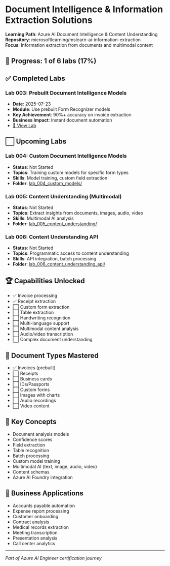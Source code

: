 # Document Intelligence & Information Extraction Solutions

**Learning Path**: Azure AI Document Intelligence & Content Understanding  
**Repository**: microsoftlearning/mslearn-ai-information-extraction  
**Focus**: Information extraction from documents and multimodal content

## 🎯 Progress: 1 of 6 labs (17%)

## ✅ Completed Labs

### Lab 003: Prebuilt Document Intelligence Models
- **Date**: 2025-07-23
- **Module**: Use prebuilt Form Recognizer models
- **Key Achievement**: 90%+ accuracy on invoice extraction
- **Business Impact**: Instant document automation
- [📁 View Lab](lab_003_doc_intelligence/)

## ⬜ Upcoming Labs

### Lab 004: Custom Document Intelligence Models
- **Status**: Not Started
- **Topics**: Training custom models for specific form types
- **Skills**: Model training, custom field extraction
- **Folder**: [lab_004_custom_models/](lab_004_custom_models/)

### Lab 005: Content Understanding (Multimodal)
- **Status**: Not Started
- **Topics**: Extract insights from documents, images, audio, video
- **Skills**: Multimodal AI analysis
- **Folder**: [lab_005_content_understanding/](lab_005_content_understanding/)

### Lab 006: Content Understanding API
- **Status**: Not Started
- **Topics**: Programmatic access to content understanding
- **Skills**: API integration, batch processing
- **Folder**: [lab_006_content_understanding_api/](lab_006_content_understanding_api/)

## 🏆 Capabilities Unlocked
- ✅ Invoice processing
- ✅ Receipt extraction
- ⬜ Custom form extraction
- ⬜ Table extraction
- ⬜ Handwriting recognition
- ⬜ Multi-language support
- ⬜ Multimodal content analysis
- ⬜ Audio/video transcription
- ⬜ Complex document understanding

## 📄 Document Types Mastered
- ✅ Invoices (prebuilt)
- ⬜ Receipts
- ⬜ Business cards
- ⬜ IDs/Passports
- ⬜ Custom forms
- ⬜ Images with charts
- ⬜ Audio recordings
- ⬜ Video content

## 🔑 Key Concepts
- Document analysis models
- Confidence scores
- Field extraction
- Table recognition
- Batch processing
- Custom model training
- Multimodal AI (text, image, audio, video)
- Content schemas
- Azure AI Foundry integration

## 💼 Business Applications
- Accounts payable automation
- Expense report processing
- Customer onboarding
- Contract analysis
- Medical records extraction
- Meeting transcription
- Presentation analysis
- Call center analytics

---
*Part of Azure AI Engineer certification journey*